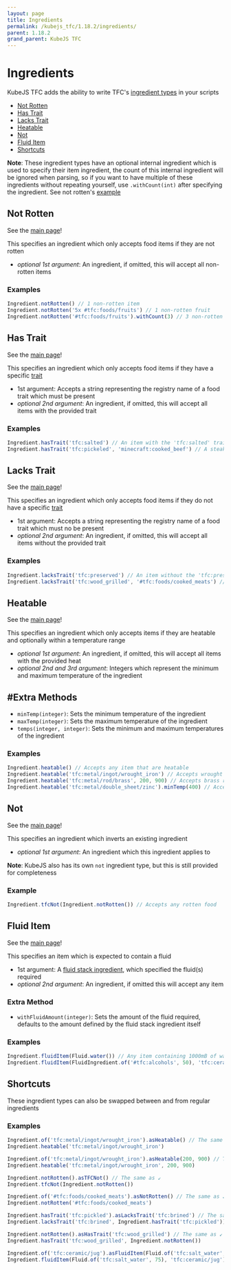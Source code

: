 ```yaml
---
layout: page
title: Ingredients
permalink: /kubejs_tfc/1.18.2/ingredients/
parent: 1.18.2
grand_parent: KubeJS TFC
---
```


# Ingredients

KubeJS TFC adds the ability to write TFC's [ingredient types](https://terrafirmacraft.github.io/Documentation/1.18.x/data/ingredients/) in your scripts

- [Not Rotten](#not-rotten)
- [Has Trait](#has-trait)
- [Lacks Trait](#lacks-trait)
- [Heatable](#heatable)
- [Not](#not)
- [Fluid Item](#fluid-item)
- [Shortcuts](#shortcuts)

**Note**: These ingredient types have an optional internal ingredient which is used to specify their item ingredient, the count of this internal ingredient will be ignored when parsing, so if you want to have multiple of these ingredients without repeating yourself, use `.withCount(int)` after specifying the ingredient. See not rotten's [example](<#examples>)

## Not Rotten
See the [main page](https://terrafirmacraft.github.io/Documentation/1.18.x/data/ingredients/#not-rotten)!

This specifies an ingredient which only accepts food items if they are not rotten
- *optional 1st argument*: An ingredient, if omitted, this will accept all non-rotten items

### Examples
```js
Ingredient.notRotten() // 1 non-rotten item
Ingredient.notRotten('5x #tfc:foods/fruits') // 1 non-rotten fruit
Ingredient.notRotten('#tfc:foods/fruits').withCount(3) // 3 non-rotten fruits
```

## Has Trait
See the [main page](https://terrafirmacraft.github.io/Documentation/1.18.x/data/ingredients/#has-trait)!

This specifies an ingredient which only accepts food items if they have a specific [trait](https://terrafirmacraft.github.io/Documentation/1.18.x/data/common-types/#food-traits)
- 1st argument: Accepts a string representing the registry name of a food trait which must be present
- *optional 2nd argument*: An ingredient, if omitted, this will accept all items with the provided trait

### Examples
```js
Ingredient.hasTrait('tfc:salted') // An item with the 'tfc:salted' trait
Ingredient.hasTrait('tfc:pickeled', 'minecraft:cooked_beef') // A steak with the 'tfc:pickled' trait
```

## Lacks Trait
See the [main page](https://terrafirmacraft.github.io/Documentation/1.18.x/data/ingredients/#lacks-trait)!

This specifies an ingredient which only accepts food items if they do not have a specific [trait](https://terrafirmacraft.github.io/Documentation/1.18.x/data/common-types/#food-traits)
- 1st argument: Accepts a string representing the registry name of a food trait which must no be present
- *optional 2nd argument*: An ingredient, if omitted, this will accept all items without the provided trait

### Examples
```js
Ingredient.lacksTrait('tfc:preserved') // An item without the 'tfc:preserved' trait
Ingredient.lacksTrait('tfc:wood_grilled', '#tfc:foods/cooked_meats') // A cooked meat without the 'tfc:wood_grilled' trait
```

## Heatable
See the [main page](https://terrafirmacraft.github.io/Documentation/1.18.x/data/ingredients/#heatable)!

This specifies an ingredient which only accepts items if they are heatable and optionally within a temperature range
- *optional 1st argument*: An ingredient, if omitted, this will accept all items with the provided heat
- *optional 2nd and 3rd argument*: Integers which represent the minimum and maximum temperature of the ingredient

## #Extra Methods
- `minTemp(integer)`: Sets the minimum temperature of the ingredient
- `maxTemp(integer)`: Sets the maximum temperature of the ingredient
- `temps(integer, integer)`: Sets the minimum and maximum temperatures of the ingredient

### Examples
```js
Ingredient.heatable() // Accepts any item that are heatable
Ingredient.heatable('tfc:metal/ingot/wrought_iron') // Accepts wrought iron ingots
Ingredient.heatable('tfc:metal/rod/brass', 200, 900) // Accepts brass rods between 200 and 900 degrees Celsius
Ingredient.heatable('tfc:metal/double_sheet/zinc').minTemp(400) // Accepts zinc double sheets above 400 degrees Celsius
```

## Not
See the [main page](https://terrafirmacraft.github.io/Documentation/1.18.x/data/ingredients/#not)!

This specifies an ingredient which inverts an existing ingredient
- *optional 1st argument*: An ingredient which this ingredient applies to

**Note**: KubeJS also has its own `not` ingredient type, but this is still provided for completeness

### Example
```js
Ingredient.tfcNot(Ingredient.notRotten()) // Accepts any rotten food
```

## Fluid Item
See the [main page](https://terrafirmacraft.github.io/Documentation/1.18.x/data/ingredients/#fluid-item)!

This specifies an item which is expected to contain a fluid
- 1st argument: A [fluid stack ingredient](../wrappers/#fluid-stack-ingredient), which specified the fluid(s) required
- *optional 2nd argument*: An ingredient, if omitted this will accept any item

### Extra Method
- `withFluidAmount(integer)`: Sets the amount of the fluid required, defaults to the amount defined by the fluid stack ingredient itself

### Examples
```js
Ingredient.fluidItem(Fluid.water()) // Any item containing 1000mB of water
Ingredient.fluidItem(FluidIngredient.of('#tfc:alcohols', 50), 'tfc:ceramic/jug') // A jug containing 50mB of an alcohol
```

## Shortcuts
These ingredient types can also be swapped between and from regular ingredients

### Examples
```js
Ingredient.of('tfc:metal/ingot/wrought_iron').asHeatable() // The same as ↙
Ingredient.heatable('tfc:metal/ingot/wrought_iron')

Ingredient.of('tfc:metal/ingot/wrought_iron').asHeatable(200, 900) // The same as ↙
Ingredient.heatable('tfc:metal/ingot/wrought_iron', 200, 900)

Ingredient.notRotten().asTFCNot() // The same as ↙
Ingredient.tfcNot(Ingredient.notRotten())

Ingredient.of('#tfc:foods/cooked_meats').asNotRotten() // The same as ↙
Ingredient.notRotten('#tfc:foods/cooked_meats')

Ingredient.hasTrait('tfc:pickled').asLacksTrait('tfc:brined') // The same as ↙
Ingredient.lacksTrait('tfc:brined', Ingredient.hasTrait('tfc:pickled'))

Ingredient.notRotten().asHasTrait('tfc:wood_grilled') // The same as ↙
Ingredient.hasTrait('tfc:wood_grilled', Ingredient.notRotten())

Ingredient.of('tfc:ceramic/jug').asFluidItem(Fluid.of('tfc:salt_water', 75)) // The same as ↙
Ingredient.fluidItem(Fluid.of('tfc:salt_water', 75), 'tfc:ceramic/jug')
```